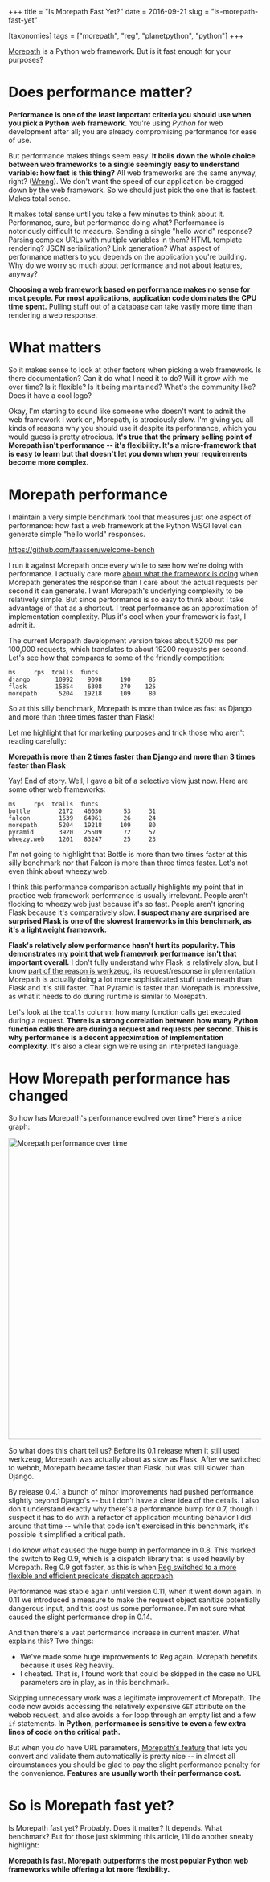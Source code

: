+++
title = "Is Morepath Fast Yet?"
date = 2016-09-21
slug = "is-morepath-fast-yet"

[taxonomies]
tags = ["morepath", "reg", "planetpython", "python"]
+++

[Morepath](http://morepath.readthedocs.io) is a Python web framework.
But is it fast enough for your purposes?

# Does performance matter?

**Performance is one of the least important criteria you should use when
you pick a Python web framework.** You're using _Python_ for web
development after all; you are already compromising performance for ease
of use.

But performance makes things seem easy. **It boils down the whole choice
between web frameworks to a single seemingly easy to understand
variable: how fast is this thing?** All web frameworks are the same
anyway, right?
([Wrong](http://morepath.readthedocs.io/en/latest/compared.html)). We
don't want the speed of our application be dragged down by the web
framework. So we should just pick the one that is fastest. Makes total
sense.

It makes total sense until you take a few minutes to think about it.
Performance, sure, but performance doing what? Performance is
notoriously difficult to measure. Sending a single "hello world"
response? Parsing complex URLs with multiple variables in them? HTML
template rendering? JSON serialization? Link generation? What aspect of
performance matters to you depends on the application you're building.
Why do we worry so much about performance and not about features,
anyway?

**Choosing a web framework based on performance makes no sense for most
people. For most applications, application code dominates the CPU time
spent.** Pulling stuff out of a database can take vastly more time than
rendering a web response.

# What matters

So it makes sense to look at other factors when picking a web framework.
Is there documentation? Can it do what I need it to do? Will it grow
with me over time? Is it flexible? Is it being maintained? What's the
community like? Does it have a cool logo?

Okay, I'm starting to sound like someone who doesn't want to admit the
web framework I work on, Morepath, is atrociously slow. I'm giving you
all kinds of reasons why you should use it despite its performance,
which you would guess is pretty atrocious. **It's true that the primary
selling point of Morepath isn't performance -- it's flexibility. It's a
micro-framework that is easy to learn but that doesn't let you down when
your requirements become more complex.**

# Morepath performance

I maintain a very simple benchmark tool that measures just one aspect of
performance: how fast a web framework at the Python WSGI level can
generate simple "hello world" responses.

<https://github.com/faassen/welcome-bench>

I run it against Morepath once every while to see how we're doing with
performance. I actually care more [about what the framework is
doing](http://plope.com/whats_your_web_framework_doing) when Morepath
generates the response than I care about the actual requests per second
it can generate. I want Morepath's underlying complexity to be
relatively simple. But since performance is so easy to think about I
take advantage of that as a shortcut. I treat performance as an
approximation of implementation complexity. Plus it's cool when your
framework is fast, I admit it.

The current Morepath development version takes about 5200 ms per 100,000
requests, which translates to about 19200 requests per second. Let's see
how that compares to some of the friendly competition:

    ms     rps  tcalls  funcs
    django       10992    9098     190     85
    flask        15854    6308     270    125
    morepath      5204   19218     109     80

So at this silly benchmark, Morepath is more than twice as fast as
Django and more than three times faster than Flask!

Let me highlight that for marketing purposes and trick those who aren't
reading carefully:

**Morepath is more than 2 times faster than Django and more than 3 times
faster than Flask**

Yay! End of story. Well, I gave a bit of a selective view just now. Here
are some other web frameworks:

    ms     rps  tcalls  funcs
    bottle        2172   46030      53     31
    falcon        1539   64961      26     24
    morepath      5204   19218     109     80
    pyramid       3920   25509      72     57
    wheezy.web    1201   83247      25     23

I'm not going to highlight that Bottle is more than two times faster at
this silly benchmark nor that Falcon is more than three times faster.
Let's not even think about wheezy.web.

I think this performance comparison actually highlights my point that in
practice web framework performance is usually irrelevant. People aren't
flocking to wheezy.web just because it's so fast. People aren't ignoring
Flask because it's comparatively slow. **I suspect many are surprised
are surprised Flask is one of the slowest frameworks in this benchmark,
as it's a lightweight framework.**

**Flask's relatively slow performance hasn't hurt its popularity. This
demonstrates my point that web framework performance isn't that
important overall.** I don't fully understand why Flask is relatively
slow, but I know [part of the reason is
werkzeug](/posts/morepath-from-werkzeug-to-webob.html),
its request/response implementation. Morepath is actually doing a lot
more sophisticated stuff underneath than Flask and it's still faster.
That Pyramid is faster than Morepath is impressive, as what it needs to
do during runtime is similar to Morepath.

Let's look at the `tcalls` column: how many function calls get executed
during a request. **There is a strong correlation between how many
Python function calls there are during a request and requests per
second. This is why performance is a decent approximation of
implementation complexity.** It's also a clear sign we're using an
interpreted language.

# How Morepath performance has changed

So how has Morepath's performance evolved over time? Here's a nice
graph:

<img src="/morepath_performance.png" width="1000" height="600"
alt="Morepath performance over time" />

So what does this chart tell us? Before its 0.1 release when it still
used werkzeug, Morepath was actually about as slow as Flask. After we
switched to webob, Morepath became faster than Flask, but was still
slower than Django.

By release 0.4.1 a bunch of minor improvements had pushed performance
slightly beyond Django's -- but I don't have a clear idea of the
details. I also don't understand exactly why there's a performance bump
for 0.7, though I suspect it has to do with a refactor of application
mounting behavior I did around that time -- while that code isn't
exercised in this benchmark, it's possible it simplified a critical
path.

I do know what caused the huge bump in performance in 0.8. This marked
the switch to Reg 0.9, which is a dispatch library that is used heavily
by Morepath. Reg 0.9 got faster, as this is when [Reg switched to a more
flexible and efficient predicate dispatch
approach](/posts/punctuated-equilibrium-in-software.html).

Performance was stable again until version 0.11, when it went down
again. In 0.11 we introduced a measure to make the request object
sanitize potentially dangerous input, and this cost us some performance.
I'm not sure what caused the slight performance drop in 0.14.

And then there's a vast performance increase in current master. What
explains this? Two things:

- We've made some huge improvements to Reg again. Morepath benefits
  because it uses Reg heavily.
- I cheated. That is, I found work that could be skipped in the case no
  URL parameters are in play, as in this benchmark.

Skipping unnecessary work was a legitimate improvement of Morepath. The
code now avoids accessing the relatively expensive `GET` attribute on
the webob request, and also avoids a `for` loop through an empty list
and a few `if` statements. **In Python, performance is sensitive to even
a few extra lines of code on the critical path.**

But when you _do_ have URL parameters, [Morepath's
feature](http://morepath.readthedocs.io/en/latest/paths_and_linking.html#type-hints)
that lets you convert and validate them automatically is pretty nice --
in almost all circumstances you should be glad to pay the slight
performance penalty for the convenience. **Features are usually worth
their performance cost.**

# So is Morepath fast yet?

Is Morepath fast yet? Probably. Does it matter? It depends. What
benchmark? But for those just skimming this article, I'll do another
sneaky highlight:

**Morepath is fast. Morepath outperforms the most popular Python web
frameworks while offering a lot more flexibility.**
